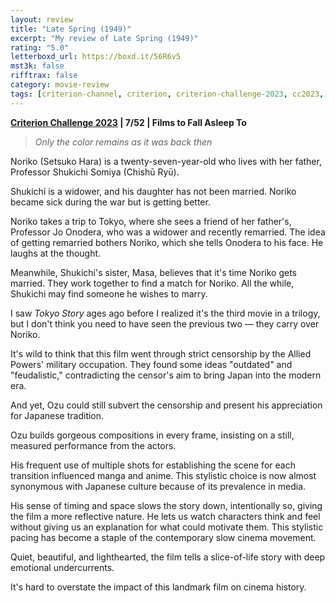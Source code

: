 ```yaml
---
layout: review
title: "Late Spring (1949)"
excerpt: "My review of Late Spring (1949)"
rating: "5.0"
letterboxd_url: https://boxd.it/56R6v5
mst3k: false
rifftrax: false
category: movie-review
tags: [criterion-channel, criterion, criterion-challenge-2023, cc2023, sight-and-sound]
---
```


<b><a href="https://boxd.it/pXW6q/detail" target="_blank" rel="noopener">Criterion Challenge 2023</a> | 7/52 | Films to Fall Asleep To</b>

<blockquote><i>Only the color remains as it was back then</i></blockquote>

Noriko (Setsuko Hara) is a twenty-seven-year-old who lives with her father, Professor Shukichi Somiya (Chishū Ryū).

Shukichi is a widower, and his daughter has not been married. Noriko became sick during the war but is getting better.

Noriko takes a trip to Tokyo, where she sees a friend of her father's, Professor Jo Onodera, who was a widower and recently remarried. The idea of getting remarried bothers Noriko, which she tells Onodera to his face. He laughs at the thought.

Meanwhile, Shukichi's sister, Masa, believes that it's time Noriko gets married. They work together to find a match for Noriko. All the while, Shukichi may find someone he wishes to marry.

I saw <i>Tokyo Story</i> ages ago before I realized it's the third movie in a trilogy, but I don't think you need to have seen the previous two — they carry over Noriko.

It's wild to think that this film went through strict censorship by the Allied Powers' military occupation. They found some ideas "outdated" and "feudalistic," contradicting the censor's aim to bring Japan into the modern era.

And yet, Ozu could still subvert the censorship and present his appreciation for Japanese tradition.

Ozu builds gorgeous compositions in every frame, insisting on a still, measured performance from the actors.

His frequent use of multiple shots for establishing the scene for each transition influenced manga and anime. This stylistic choice is now almost synonymous with Japanese culture because of its prevalence in media.

His sense of timing and space slows the story down, intentionally so, giving the film a more reflective nature. He lets us watch characters think and feel without giving us an explanation for what could motivate them. This stylistic pacing has become a staple of the contemporary slow cinema movement.

Quiet, beautiful, and lighthearted, the film tells a slice-of-life story with deep emotional undercurrents.

It's hard to overstate the impact of this landmark film on cinema history.
